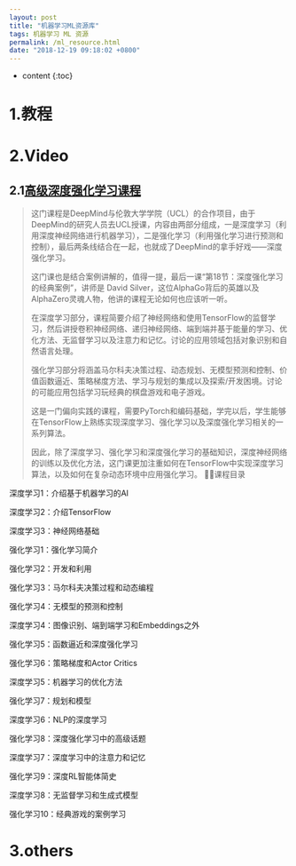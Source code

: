 ```yaml
---
layout: post
title: "机器学习ML资源库"
tags: 机器学习 ML 资源
permalink: /ml_resource.html
date: "2018-12-19 09:18:02 +0800"
---
```

<!--more-->

* content
{:toc}


# 1.教程


# 2.Video


## 2.1[高级深度强化学习课程](https://www.youtube.com/playlist?list=PLqYmG7hTraZDNJre23vqCGIVpfZ_K2RZs)
 > 这门课程是DeepMind与伦敦大学学院（UCL）的合作项目，由于DeepMind的研究人员去UCL授课，内容由两部分组成，一是深度学习（利用深度神经网络进行机器学习），二是强化学习（利用强化学习进行预测和控制），最后两条线结合在一起，也就成了DeepMind的拿手好戏——深度强化学习。
 >
 > 这门课也是结合案例讲解的，值得一提，最后一课“第18节：深度强化学习的经典案例”，讲师是 David Silver，这位AlphaGo背后的英雄以及AlphaZero灵魂人物，他讲的课程无论如何也应该听一听。
 >
 > 在深度学习部分，课程简要介绍了神经网络和使用TensorFlow的监督学习，然后讲授卷积神经网络、递归神经网络、端到端并基于能量的学习、优化方法、无监督学习以及注意力和记忆。讨论的应用领域包括对象识别和自然语言处理。
 >
 > 强化学习部分将涵盖马尔科夫决策过程、动态规划、无模型预测和控制、价值函数逼近、策略梯度方法、学习与规划的集成以及探索/开发困境。讨论的可能应用包括学习玩经典的棋盘游戏和电子游戏。
 >
 > 这是一门偏向实践的课程，需要PyTorch和编码基础，学完以后，学生能够在TensorFlow上熟练实现深度学习、强化学习以及深度强化学习相关的一系列算法。
 >
 > 因此，除了深度学习、强化学习和深度强化学习的基础知识，深度神经网络的训练以及优化方法，这门课更加注重如何在TensorFlow中实现深度学习算法，以及如何在复杂动态环境中应用强化学习。

课程目录

深度学习1：介绍基于机器学习的AI

深度学习2：介绍TensorFlow

深度学习3：神经网络基础

强化学习1：强化学习简介

强化学习2：开发和利用

强化学习3：马尔科夫决策过程和动态编程

强化学习4：无模型的预测和控制

深度学习4：图像识别、端到端学习和Embeddings之外

强化学习5：函数逼近和深度强化学习

强化学习6：策略梯度和Actor Critics

深度学习5：机器学习的优化方法

强化学习7：规划和模型

深度学习6：NLP的深度学习

强化学习8：深度强化学习中的高级话题

深度学习7：深度学习中的注意力和记忆

强化学习9：深度RL智能体简史

深度学习8：无监督学习和生成式模型

强化学习10：经典游戏的案例学习

# 3.others
